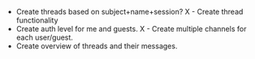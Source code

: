 
 - Create threads based on subject+name+session?
 X - Create thread functionality
 - Create auth level for me and guests.
 X - Create multiple channels for each user/guest.
 - Create overview of threads and their messages.